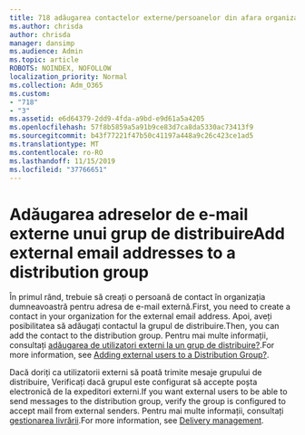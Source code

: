 ```yaml
---
title: 718 adăugarea contactelor externe/persoanelor din afara organizației într-o listă de distribuire
ms.author: chrisda
author: chrisda
manager: dansimp
ms.audience: Admin
ms.topic: article
ROBOTS: NOINDEX, NOFOLLOW
localization_priority: Normal
ms.collection: Adm_O365
ms.custom:
- "718"
- "3"
ms.assetid: e6d64379-2dd9-4fda-a9bd-e9d61a5a4205
ms.openlocfilehash: 57f8b5859a5a91b9ce83d7ca8da5330ac73413f9
ms.sourcegitcommit: b43f77221f47b50c41197a448a9c26c423ce1ad5
ms.translationtype: MT
ms.contentlocale: ro-RO
ms.lasthandoff: 11/15/2019
ms.locfileid: "37766651"
---
```

# <a name="add-external-email-addresses-to-a-distribution-group"></a><span data-ttu-id="d1d3a-102">Adăugarea adreselor de e-mail externe unui grup de distribuire</span><span class="sxs-lookup"><span data-stu-id="d1d3a-102">Add external email addresses to a distribution group</span></span>

<span data-ttu-id="d1d3a-103">În primul rând, trebuie să creați o persoană de contact în organizația dumneavoastră pentru adresa de e-mail externă.</span><span class="sxs-lookup"><span data-stu-id="d1d3a-103">First, you need to create a contact in your organization for the external email address.</span></span> <span data-ttu-id="d1d3a-104">Apoi, aveți posibilitatea să adăugați contactul la grupul de distribuire.</span><span class="sxs-lookup"><span data-stu-id="d1d3a-104">Then, you can add the contact to the distribution group.</span></span> <span data-ttu-id="d1d3a-105">Pentru mai multe informații, consultați [adăugarea de utilizatori externi la un grup de distribuire?](https://support.office.com/client/caa0f310-0bb7-48e3-8ad2-cb358b53bbba).</span><span class="sxs-lookup"><span data-stu-id="d1d3a-105">For more information, see [Adding external users to a Distribution Group?](https://support.office.com/client/caa0f310-0bb7-48e3-8ad2-cb358b53bbba).</span></span>

<span data-ttu-id="d1d3a-106">Dacă doriți ca utilizatorii externi să poată trimite mesaje grupului de distribuire, Verificați dacă grupul este configurat să accepte poșta electronică de la expeditori externi.</span><span class="sxs-lookup"><span data-stu-id="d1d3a-106">If you want external users to be able to send messages to the distribution group, verify the group is configured to accept mail from external senders.</span></span> <span data-ttu-id="d1d3a-107">Pentru mai multe informații, consultați [gestionarea livrării](https://technet.microsoft.com/library/bb124513.aspx#deliverymanagement).</span><span class="sxs-lookup"><span data-stu-id="d1d3a-107">For more information, see [Delivery management](https://technet.microsoft.com/library/bb124513.aspx#deliverymanagement).</span></span>
